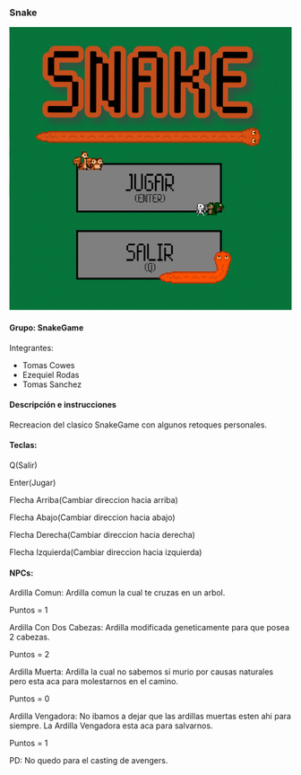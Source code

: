 ### Snake

![capturaJuego](assets/InicioSnakeFINAL.png)

#### Grupo: SnakeGame

Integrantes:

- Tomas Cowes
- Ezequiel Rodas
- Tomas Sanchez

#### Descripción e instrucciones

Recreacion del clasico SnakeGame con algunos retoques personales.

#### Teclas:
	
Q(Salir)

Enter(Jugar)

Flecha Arriba(Cambiar direccion hacia arriba)

Flecha Abajo(Cambiar direccion hacia abajo)

Flecha Derecha(Cambiar direccion hacia derecha)

Flecha Izquierda(Cambiar direccion hacia izquierda)
	
#### NPCs:

Ardilla Comun: Ardilla comun la cual te cruzas en un arbol. 

Puntos = 1

Ardilla Con Dos Cabezas: Ardilla modificada geneticamente para que posea 2 cabezas. 

Puntos = 2

Ardilla Muerta: Ardilla la cual no sabemos si murio por causas naturales pero esta aca para molestarnos en el camino. 

Puntos = 0

Ardilla Vengadora: No ibamos a dejar que las ardillas muertas esten ahi para siempre. La Ardilla Vengadora esta aca para salvarnos. 

Puntos = 1

PD: No quedo para el casting de avengers. 